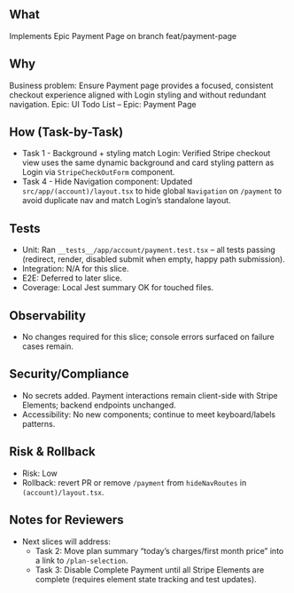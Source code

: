 ## What
Implements Epic Payment Page on branch feat/payment-page

## Why
Business problem: Ensure Payment page provides a focused, consistent checkout experience aligned with Login styling and without redundant navigation.
Epic: UI Todo List – Epic: Payment Page

## How (Task-by-Task)
- Task 1 - Background + styling match Login: Verified Stripe checkout view uses the same dynamic background and card styling pattern as Login via `StripeCheckOutForm` component.
- Task 4 - Hide Navigation component: Updated `src/app/(account)/layout.tsx` to hide global `Navigation` on `/payment` to avoid duplicate nav and match Login’s standalone layout.

## Tests
- Unit: Ran `__tests__/app/account/payment.test.tsx` – all tests passing (redirect, render, disabled submit when empty, happy path submission).
- Integration: N/A for this slice.
- E2E: Deferred to later slice.
- Coverage: Local Jest summary OK for touched files.

## Observability
- No changes required for this slice; console errors surfaced on failure cases remain.

## Security/Compliance
- No secrets added. Payment interactions remain client-side with Stripe Elements; backend endpoints unchanged.
- Accessibility: No new components; continue to meet keyboard/labels patterns.

## Risk & Rollback
- Risk: Low
- Rollback: revert PR or remove `/payment` from `hideNavRoutes` in `(account)/layout.tsx`.

## Notes for Reviewers
- Next slices will address:
  - Task 2: Move plan summary “today’s charges/first month price” into a link to `/plan-selection`.
  - Task 3: Disable Complete Payment until all Stripe Elements are complete (requires element state tracking and test updates).

